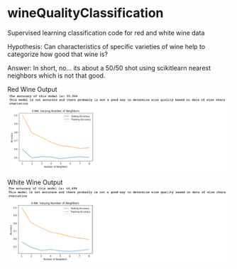 # wineQualityClassification
Supervised learning classification code for red and white wine data

Hypothesis: Can characteristics of specific varieties of wine help to categorize how good that wine is?

Answer: In short, no... its about a 50/50 shot using scikitlearn nearest neighbors which is not that good.

Red Wine Output
![alt text](https://github.com/GeebzData/wineQualityClassification/blob/master/red_wine_output.png)

White Wine Output
![alt text](https://github.com/GeebzData/wineQualityClassification/blob/master/white_wine_output.png)
